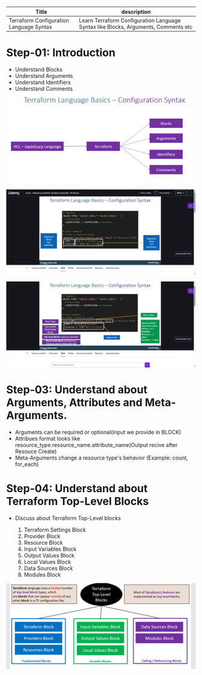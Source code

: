 | Title | description |
|-------|-------------|
|Terraform Configuration Language Syntax|Learn Terraform Configuration Language Syntax like Blocks, Arguments, Comments etc|

# Step-01: Introduction

- Understand Blocks
- Understand Arguments
- Understand Identifiers
- Understand Comments

![tfimageflow](./image/imageflow.png)

![tfimagebasics1](./image/tfimagebasics1.png)

![tfimagebasics2](./image/tfimagebasics2.png)

# Step-03: Understand about Arguments, Attributes and Meta-Arguments.

- Arguments can be required or optional(input we provide in BLOCK)
- Attribues format looks like resource_type.resource_name.attribute_name(Output recive  after Resouce Create)
- Meta-Arguments change a resource type's behavior (Example: count, for_each)

# Step-04: Understand about Terraform Top-Level Blocks

- Discuss about Terraform Top-Level blocks

  1.  Terraform Settings Block
  2.  Provider Block
  3.   Resource Block
  4.   Input Variables Block
  5.  Output Values Block
  6.   Local Values Block
  7.  Data Sources Block
  8.   Modules Block

![tftoplevelblocks](./image/tftopleve.png)